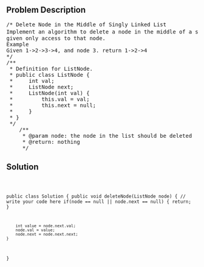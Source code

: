 <!--
<style>
  body { font-family: Arial, sans-serif; }
  .container { max-width: 100%; margin: 0 auto; padding: 10px; }
  .comment-block { background-color: #f9f9f9; padding: 10px; border-left: 5px solid #ccc; width: 200px; margin: 20px auto; overflow-wrap: break-word; white-space: pre-wrap; }
  .code-block { background-color: #f4f4f4; padding: 10px; border: 1px solid #ddd; width: 50%; margin: 20px auto; overflow-wrap: break-word; white-space: pre-wrap; }
</style>
-->

<div class='container'>
<h2>Problem Description</h2>
<div class='comment-block'>
<pre>
/* Delete Node in the Middle of Singly Linked List
Implement an algorithm to delete a node in the middle of a singly linked list, //注意是middle
given only access to that node.
Example
Given 1->2->3->4, and node 3. return 1->2->4
*/
/**
 * Definition for ListNode.
 * public class ListNode {
 *     int val;
 *     ListNode next;
 *     ListNode(int val) {
 *         this.val = val;
 *         this.next = null;
 *     }
 * }
 */ 
    /**
     * @param node: the node in the list should be deleted
     * @return: nothing
     */
</pre>
</div>

<h2>Solution</h2>
<div class='code-block'>
<pre><code class='language-java'>

public class Solution {
    public void deleteNode(ListNode node) {
        // write your code here
        if(node == null || node.next == null) {
            return;
        }
        
        int value = node.next.val;
        node.val = value;
        node.next = node.next.next;
    }
}</code></pre>
</div>
</div>
